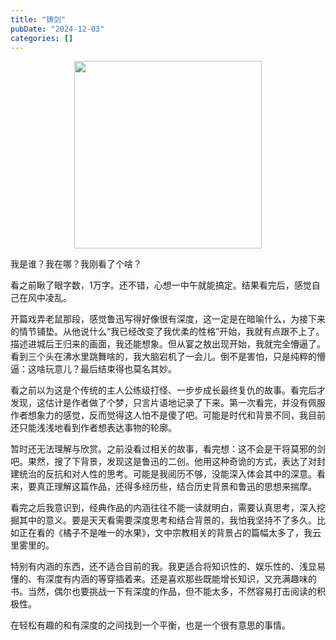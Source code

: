 ```yaml
---
title: "铸剑"
pubDate: "2024-12-03"
categories: []
---
```


<figure class="half"  align="center">
<img src = "https://img.beyondxin.top/2024/202412052037958.png" width=300>
</figure>


我是谁？我在哪？我刚看了个啥？

看之前瞅了眼字数，1万字。还不错，心想一中午就能搞定。结果看完后，感觉自己在风中凌乱。

开篇戏弄老鼠那段，感觉鲁迅写得好像很有深度，这一定是在暗喻什么，为接下来的情节铺垫。从他说什么“我已经改变了我优柔的性格”开始，我就有点跟不上了。描述进城后王归来的画面，我还能想象。但从宴之敖出现开始，我就完全懵逼了。看到三个头在沸水里跳舞啥的，我大脑宕机了一会儿。倒不是害怕，只是纯粹的懵逼：这啥玩意儿？最后结束得也莫名其妙。

看之前以为这是个传统的主人公练级打怪、一步步成长最终复仇的故事。看完后才发现，这估计是作者做了个梦，只言片语地记录了下来。第一次看完，并没有佩服作者想象力的感觉，反而觉得这人怕不是傻了吧。可能是时代和背景不同，我目前还只能浅浅地看到作者想表达事物的轮廓。

暂时还无法理解与欣赏。之前没看过相关的故事，看完想：这不会是干将莫邪的剑吧。果然，搜了下背景，发现这是鲁迅的二创。他用这种奇诡的方式，表达了对封建统治的反抗和对人性的思考。可能是我阅历不够，没能深入体会其中的深意。看来，要真正理解这篇作品，还得多经历些，结合历史背景和鲁迅的思想来揣摩。

看完之后我意识到，经典作品的内涵往往不能一读就明白，需要认真思考，深入挖掘其中的意义。要是天天看需要深度思考和结合背景的，我怕我坚持不了多久。比如正在看的《橘子不是唯一的水果》，文中宗教相关的背景占的篇幅太多了，我云里雾里的。

特别有内涵的东西，还不适合目前的我。我更适合将知识性的、娱乐性的、浅显易懂的、有深度有内涵的等穿插着来。还是喜欢那些既能增长知识，又充满趣味的书。当然，偶尔也要挑战一下有深度的作品，但不能太多，不然容易打击阅读的积极性。

在轻松有趣的和有深度的之间找到一个平衡，也是一个很有意思的事情。
